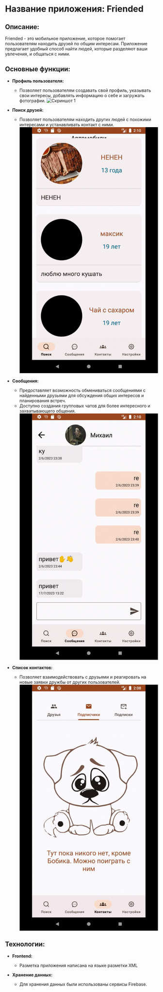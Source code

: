 
# Название приложения: Friended

## Описание:

Friended - это мобильное приложение, которое помогает пользователям находить друзей по общим интересам. Приложение предлагает удобный способ найти людей, которые разделяют ваши увлечения, и общаться с ними.

## Основные функции:

- **Профиль пользователя:**
  - Позволяет пользователям создавать свой профиль, указывать свои интересы, добавлять информацию о себе и загружать фотографии.
  ![Скриншот 1](media/settings.gif)

- **Поиск друзей:**
  - Позволяет пользователям находить других людей с похожими интересами и устанавливать контакт с ними.
  ![Скриншот 2](media/find.gif)

- **Сообщения:**
  - Предоставляет возможность обмениваться сообщениями с найденными друзьями для обсуждения общих интересов и планирования встреч.
  - Доступно создания групповых чатов для более интересного и захватывающего общения.
  ![Скриншот 3](media/chat.gif)
    
- **Список контактов:**
    - Позволяет взаимодействовать с друзьями и реагировать на новые заявки дружбы от других пользователей.
  ![Скриншот 4](media/friends_1.gif)
## Технологии:

- **Frontend:**
  - Разметка приложения написана на языке разметки XML

- **Хранение данных:**
  - Для хранения данных были использованы сервисы Firebase.
